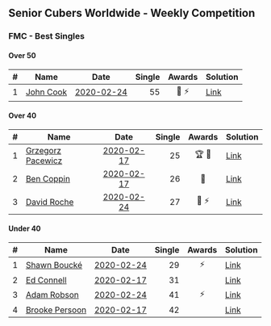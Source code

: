 ## Senior Cubers Worldwide - Weekly Competition
### FMC - Best Singles

#### Over 50

| # | Name | Date | Single | Awards | Solution |
| :--: | -- | :--: | --: | :--: | -- |
| 1 | [John Cook](../persons/john_cook.md) | [2020-02-24](2020-02-24.md) | 55 | 🥉 ⚡ | [Link](https://www.facebook.com/groups/1604105099735401/permalink/2146673152145257/) |

#### Over 40

| # | Name | Date | Single | Awards | Solution |
| :--: | -- | :--: | --: | :--: | -- |
| 1 | [Grzegorz Pacewicz](../persons/grzegorz_pacewicz.md) | [2020-02-17](2020-02-17.md) | 25 | 🏆 🥇 | [Link](https://www.facebook.com/groups/1604105099735401/permalink/2138923996253506/) |
| 2 | [Ben Coppin](../persons/ben_coppin.md) | [2020-02-17](2020-02-17.md) | 26 | 🥈 | [Link](https://www.facebook.com/groups/1604105099735401/permalink/2138923996253506/) |
| 3 | [David Roche](../persons/david_roche.md) | [2020-02-24](2020-02-24.md) | 27 | 🥈 ⚡ | [Link](https://www.facebook.com/groups/1604105099735401/permalink/2146673152145257/) |

#### Under 40

| # | Name | Date | Single | Awards | Solution |
| :--: | -- | :--: | --: | :--: | -- |
| 1 | [Shawn Boucké](../persons/shawn_boucke.md) | [2020-02-24](2020-02-24.md) | 29 | ⚡ | [Link](https://www.facebook.com/groups/1604105099735401/permalink/2146673152145257/) |
| 2 | [Ed Connell](../persons/ed_connell.md) | [2020-02-17](2020-02-17.md) | 31 |  | [Link](https://www.facebook.com/groups/1604105099735401/permalink/2138923996253506/) |
| 3 | [Adam Robson](../persons/adam_robson.md) | [2020-02-24](2020-02-24.md) | 41 | ⚡ | [Link](https://www.facebook.com/groups/1604105099735401/permalink/2146673152145257/) |
| 4 | [Brooke Persoon](../persons/brooke_persoon.md) | [2020-02-17](2020-02-17.md) | 42 |  | [Link](https://www.facebook.com/groups/1604105099735401/permalink/2138923996253506/) |


<!-- Global site tag (gtag.js) - Google Analytics -->
<script async src="https://www.googletagmanager.com/gtag/js?id=UA-86348435-3">
<script>window.dataLayer = window.dataLayer || []; function gtag() {dataLayer.push(arguments);} gtag('js', new Date()); gtag('config', 'UA-86348435-3');</script>
